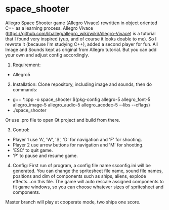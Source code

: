 # space_shooter
Allegro Space Shooter game (Allegro Vivace) rewritten in object oriented C++ as a learning process.
Allegro Vivace (https://github.com/liballeg/allegro_wiki/wiki/Allegro-Vivace) is a tutorial that I found very inspired (yup, and of course it looks doable to me). So I rewrote it (because I'm studying C++), added a second player for fun.
All Image and Sounds kept as original from Allegro tutorial. But you can add your own and adjust config accordingly.

1. Requirement:
- Allegro5

2. Installation: Clone repository, including image and sounds, then do commands:
- g++ *.cpp -o space_shooter $(pkg-config allegro-5 allegro_font-5 allegro_image-5 allegro_audio-5 allegro_acodec-5 --libs --cflags)
- ./space_shooter

Or use .pro file to open Qt project and build from there. 

3. Control: 
- Player 1 use 'A', 'W', 'S', 'D' for navigation and 'F' for shooting.
- Player 2 use arrow buttons for navigation and 'M' for shooting.
- 'ESC' to quit game.
- 'P' to pause and resume game. 

4. Config:
First run of program, a config file name ssconfig.ini will be generated.
You can change the spritesheet file name, sound file names, positions and dim 
of components such as ships, aliens, explode effects...on this file. The game will
auto rescale assigned components to fit game windows, so you can choose whatever
sizes of spritesheet and components.


Master branch will play at cooperate mode, two ships one score.
